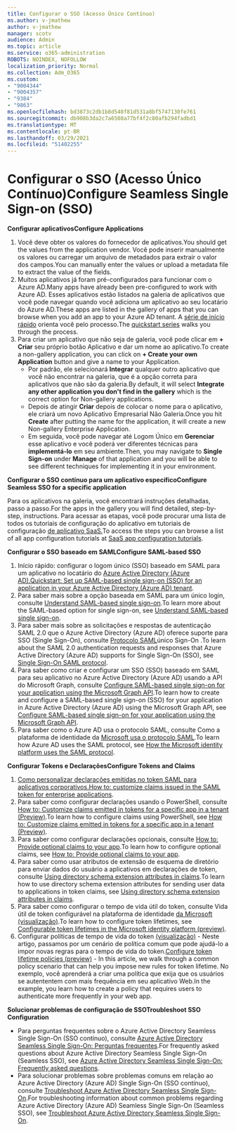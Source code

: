 ```yaml
---
title: Configurar o SSO (Acesso Único Contínuo)
ms.author: v-jmathew
author: v-jmathew
manager: scotv
audience: Admin
ms.topic: article
ms.service: o365-administration
ROBOTS: NOINDEX, NOFOLLOW
localization_priority: Normal
ms.collection: Adm_O365
ms.custom:
- "9004344"
- "9004357"
- "9384"
- "9863"
ms.openlocfilehash: bd3873c2db1b8d548f81d531a8bf5747130fe761
ms.sourcegitcommit: db908b3da2c7a6508a77bf4f2c80afb294fadbd1
ms.translationtype: MT
ms.contentlocale: pt-BR
ms.lasthandoff: 03/29/2021
ms.locfileid: "51402255"
---
```

# <a name="configure-seamless-single-sign-on-sso"></a><span data-ttu-id="fad8a-102">Configurar o SSO (Acesso Único Contínuo)</span><span class="sxs-lookup"><span data-stu-id="fad8a-102">Configure Seamless Single Sign-on (SSO)</span></span>

<span data-ttu-id="fad8a-103">**Configurar aplicativos**</span><span class="sxs-lookup"><span data-stu-id="fad8a-103">**Configure Applications**</span></span>

1. <span data-ttu-id="fad8a-104">Você deve obter os valores do fornecedor de aplicativos.</span><span class="sxs-lookup"><span data-stu-id="fad8a-104">You should get the values from the application vendor.</span></span> <span data-ttu-id="fad8a-105">Você pode inserir manualmente os valores ou carregar um arquivo de metadados para extrair o valor dos campos.</span><span class="sxs-lookup"><span data-stu-id="fad8a-105">You can manually enter the values or upload a metadata file to extract the value of the fields.</span></span>
2. <span data-ttu-id="fad8a-106">Muitos aplicativos já foram pré-configurados para funcionar com o Azure AD.</span><span class="sxs-lookup"><span data-stu-id="fad8a-106">Many apps have already been pre-configured to work with Azure AD.</span></span> <span data-ttu-id="fad8a-107">Esses aplicativos estão listados na galeria de aplicativos que você pode navegar quando você adiciona um aplicativo ao seu locatário do Azure AD.</span><span class="sxs-lookup"><span data-stu-id="fad8a-107">These apps are listed in the gallery of apps that you can browse when you add an app to your Azure AD tenant.</span></span> <span data-ttu-id="fad8a-108">A [série de início rápido](https://docs.microsoft.com/azure/active-directory/manage-apps/add-application-portal-configure) orienta você pelo processo.</span><span class="sxs-lookup"><span data-stu-id="fad8a-108">The [quickstart series](https://docs.microsoft.com/azure/active-directory/manage-apps/add-application-portal-configure) walks you through the process.</span></span>
3. <span data-ttu-id="fad8a-109">Para criar um aplicativo que não seja de galeria, você pode clicar em **+ Criar** seu próprio botão Aplicativo e dar um nome ao aplicativo.</span><span class="sxs-lookup"><span data-stu-id="fad8a-109">To create a non-gallery application, you can click on **+ Create your own Application** button and give a name to your Application.</span></span>
    - <span data-ttu-id="fad8a-110">Por padrão, ele selecionará **Integrar** qualquer outro aplicativo que você não encontrar na galeria, que é a opção correta para aplicativos que não são da galeria.</span><span class="sxs-lookup"><span data-stu-id="fad8a-110">By default, it will select **Integrate any other application you don't find in the gallery** which is the correct option for Non-gallery applications.</span></span>
    - <span data-ttu-id="fad8a-111">Depois de atingir **Criar** depois de colocar o nome para o aplicativo, ele criará um novo Aplicativo Empresarial Não Galeria.</span><span class="sxs-lookup"><span data-stu-id="fad8a-111">Once you hit **Create** after putting the name for the application, it will create a new Non-gallery Enterprise Application.</span></span>
    - <span data-ttu-id="fad8a-112">Em seguida, você pode navegar até Logom Único em **Gerenciar** esse aplicativo e você poderá ver diferentes técnicas para **implementá-lo** em seu ambiente.</span><span class="sxs-lookup"><span data-stu-id="fad8a-112">Then, you may navigate to **Single Sign-on** under **Manage** of that application and you will be able to see different techniques for implementing it in your environment.</span></span>

<span data-ttu-id="fad8a-113">**Configurar o SSO contínuo para um aplicativo específico**</span><span class="sxs-lookup"><span data-stu-id="fad8a-113">**Configure Seamless SSO for a specific application**</span></span>

<span data-ttu-id="fad8a-114">Para os aplicativos na galeria, você encontrará instruções detalhadas, passo a passo.</span><span class="sxs-lookup"><span data-stu-id="fad8a-114">For the apps in the gallery you will find detailed, step-by-step, instructions.</span></span> <span data-ttu-id="fad8a-115">Para acessar as etapas, você pode procurar uma lista de todos os tutoriais de configuração do aplicativo em tutoriais de configuração [de aplicativo SaaS.](https://docs.microsoft.com/azure/active-directory/saas-apps/tutorial-list)</span><span class="sxs-lookup"><span data-stu-id="fad8a-115">To access the steps you can browse a list of all app configuration tutorials at [SaaS app configuration tutorials](https://docs.microsoft.com/azure/active-directory/saas-apps/tutorial-list).</span></span>

<span data-ttu-id="fad8a-116">**Configurar o SSO baseado em SAML**</span><span class="sxs-lookup"><span data-stu-id="fad8a-116">**Configure SAML-based SSO**</span></span>

1. <span data-ttu-id="fad8a-117">Início rápido: configurar o logom único (SSO) baseado em SAML para um aplicativo no locatário do [Azure Active Directory (Azure AD).](https://docs.microsoft.com/azure/active-directory/manage-apps/add-application-portal-setup-sso)</span><span class="sxs-lookup"><span data-stu-id="fad8a-117">[Quickstart: Set up SAML-based single sign-on (SSO) for an application in your Azure Active Directory (Azure AD) tenant](https://docs.microsoft.com/azure/active-directory/manage-apps/add-application-portal-setup-sso).</span></span>
2. <span data-ttu-id="fad8a-118">Para saber mais sobre a opção baseada em SAML para um único login, consulte [Understand SAML-based single sign-on](https://docs.microsoft.com/azure/active-directory/manage-apps/configure-saml-single-sign-on).</span><span class="sxs-lookup"><span data-stu-id="fad8a-118">To learn more about the SAML-based option for single sign-on, see [Understand SAML-based single sign-on](https://docs.microsoft.com/azure/active-directory/manage-apps/configure-saml-single-sign-on).</span></span>
3. <span data-ttu-id="fad8a-119">Para saber mais sobre as solicitações e respostas de autenticação SAML 2.0 que o Azure Active Directory (Azure AD) oferece suporte para SSO (Single Sign-On), consulte [Protocolo SAML](https://docs.microsoft.com/azure/active-directory/develop/single-sign-on-saml-protocol)único Sign-On .</span><span class="sxs-lookup"><span data-stu-id="fad8a-119">To learn about the SAML 2.0 authentication requests and responses that Azure Active Directory (Azure AD) supports for Single Sign-On (SSO), see [Single Sign-On SAML protocol](https://docs.microsoft.com/azure/active-directory/develop/single-sign-on-saml-protocol).</span></span>
4. <span data-ttu-id="fad8a-120">Para saber como criar e configurar um SSO (SSO) baseado em SAML para seu aplicativo no Azure Active Directory (Azure AD) usando a API do Microsoft Graph, consulte [Configure SAML-based single sign-on for your application using the Microsoft Graph API](https://docs.microsoft.com/graph/application-saml-sso-configure-api).</span><span class="sxs-lookup"><span data-stu-id="fad8a-120">To learn how to create and configure a SAML-based single sign-on (SSO) for your application in Azure Active Directory (Azure AD) using the Microsoft Graph API, see [Configure SAML-based single sign-on for your application using the Microsoft Graph API](https://docs.microsoft.com/graph/application-saml-sso-configure-api).</span></span>
5. <span data-ttu-id="fad8a-121">Para saber como o Azure AD usa o protocolo SAML, consulte Como a plataforma de identidade da [Microsoft usa o protocolo SAML](https://docs.microsoft.com/azure/active-directory/develop/active-directory-saml-protocol-reference).</span><span class="sxs-lookup"><span data-stu-id="fad8a-121">To learn how Azure AD uses the SAML protocol, see [How the Microsoft identity platform uses the SAML protocol](https://docs.microsoft.com/azure/active-directory/develop/active-directory-saml-protocol-reference).</span></span>

<span data-ttu-id="fad8a-122">**Configurar Tokens e Declarações**</span><span class="sxs-lookup"><span data-stu-id="fad8a-122">**Configure Tokens and Claims**</span></span>

1. <span data-ttu-id="fad8a-123">[Como personalizar declarações emitidas no token SAML para aplicativos corporativos.](https://docs.microsoft.com/azure/active-directory/develop/active-directory-saml-claims-customization)</span><span class="sxs-lookup"><span data-stu-id="fad8a-123">[How to: customize claims issued in the SAML token for enterprise applications](https://docs.microsoft.com/azure/active-directory/develop/active-directory-saml-claims-customization).</span></span>
2. <span data-ttu-id="fad8a-124">Para saber como configurar declarações usando o PowerShell, consulte [How to: Customize claims emitted in tokens for a specific app in a tenant (Preview)](https://docs.microsoft.com/azure/active-directory/develop/active-directory-claims-mapping).</span><span class="sxs-lookup"><span data-stu-id="fad8a-124">To learn how to configure claims using PowerShell, see [How to: Customize claims emitted in tokens for a specific app in a tenant (Preview)](https://docs.microsoft.com/azure/active-directory/develop/active-directory-claims-mapping).</span></span>
3. <span data-ttu-id="fad8a-125">Para saber como configurar declarações opcionais, consulte [How to: Provide optional claims to your app](https://docs.microsoft.com/azure/active-directory/develop/active-directory-optional-claims).</span><span class="sxs-lookup"><span data-stu-id="fad8a-125">To learn how to configure optional claims, see [How to: Provide optional claims to your app](https://docs.microsoft.com/azure/active-directory/develop/active-directory-optional-claims).</span></span>
4. <span data-ttu-id="fad8a-126">Para saber como usar atributos de extensão de esquema de diretório para enviar dados do usuário a aplicativos em declarações de token, consulte [Using directory schema extension attributes in claims](https://docs.microsoft.com/azure/active-directory/develop/active-directory-schema-extensions).</span><span class="sxs-lookup"><span data-stu-id="fad8a-126">To learn how to use directory schema extension attributes for sending user data to applications in token claims, see [Using directory schema extension attributes in claims](https://docs.microsoft.com/azure/active-directory/develop/active-directory-schema-extensions).</span></span>
5. <span data-ttu-id="fad8a-127">Para saber como configurar o tempo de vida útil do token, consulte Vida útil de token configurável na plataforma de identidade [da Microsoft (visualização)](https://docs.microsoft.com/azure/active-directory/develop/active-directory-configurable-token-lifetimes).</span><span class="sxs-lookup"><span data-stu-id="fad8a-127">To learn how to configure token lifetimes, see [Configurable token lifetimes in the Microsoft identity platform (preview)](https://docs.microsoft.com/azure/active-directory/develop/active-directory-configurable-token-lifetimes).</span></span>
6. <span data-ttu-id="fad8a-128">Configurar políticas de tempo de vida do token [(visualização)](https://docs.microsoft.com/azure/active-directory/develop/configure-token-lifetimes) - Neste artigo, passamos por um cenário de política comum que pode ajudá-lo a impor novas regras para o tempo de vida do token.</span><span class="sxs-lookup"><span data-stu-id="fad8a-128">[Configure token lifetime policies (preview)](https://docs.microsoft.com/azure/active-directory/develop/configure-token-lifetimes) - In this article, we walk through a common policy scenario that can help you impose new rules for token lifetime.</span></span> <span data-ttu-id="fad8a-129">No exemplo, você aprenderá a criar uma política que exija que os usuários se autententem com mais frequência em seu aplicativo Web.</span><span class="sxs-lookup"><span data-stu-id="fad8a-129">In the example, you learn how to create a policy that requires users to authenticate more frequently in your web app.</span></span>

<span data-ttu-id="fad8a-130">**Solucionar problemas de configuração de SSO**</span><span class="sxs-lookup"><span data-stu-id="fad8a-130">**Troubleshoot SSO Configuration**</span></span>

- <span data-ttu-id="fad8a-131">Para perguntas frequentes sobre o Azure Active Directory Seamless Single Sign-On (SSO contínuo), consulte [Azure Active Directory Seamless Single Sign-On: Perguntas frequentes](https://docs.microsoft.com/azure/active-directory/hybrid/how-to-connect-sso-faq).</span><span class="sxs-lookup"><span data-stu-id="fad8a-131">For frequently asked questions about Azure Active Directory Seamless Single Sign-On (Seamless SSO), see [Azure Active Directory Seamless Single Sign-On: Frequently asked questions](https://docs.microsoft.com/azure/active-directory/hybrid/how-to-connect-sso-faq).</span></span>
- <span data-ttu-id="fad8a-132">Para solucionar problemas sobre problemas comuns em relação ao Azure Active Directory (Azure AD) Single Sign-On (SSO contínuo), consulte [Troubleshoot Azure Active Directory Seamless Single Sign-On](https://docs.microsoft.com/azure/active-directory/hybrid/tshoot-connect-sso).</span><span class="sxs-lookup"><span data-stu-id="fad8a-132">For troubleshooting information about common problems regarding Azure Active Directory (Azure AD) Seamless Single Sign-On (Seamless SSO), see [Troubleshoot Azure Active Directory Seamless Single Sign-On](https://docs.microsoft.com/azure/active-directory/hybrid/tshoot-connect-sso).</span></span>
